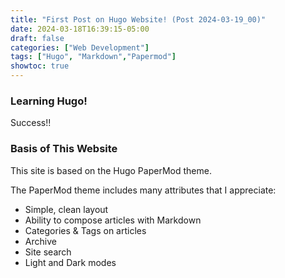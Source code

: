```yaml
---
title: "First Post on Hugo Website! (Post 2024-03-19_00)"
date: 2024-03-18T16:39:15-05:00
draft: false
categories: ["Web Development"]
tags: ["Hugo", "Markdown","Papermod"]
showtoc: true
---
```

### Learning Hugo!
Success!!

### Basis of This Website
This site is based on the Hugo PaperMod theme.

The PaperMod theme includes many attributes that I appreciate:
- Simple, clean layout
- Ability to compose articles with Markdown
- Categories & Tags on articles
- Archive
- Site search
- Light and Dark modes